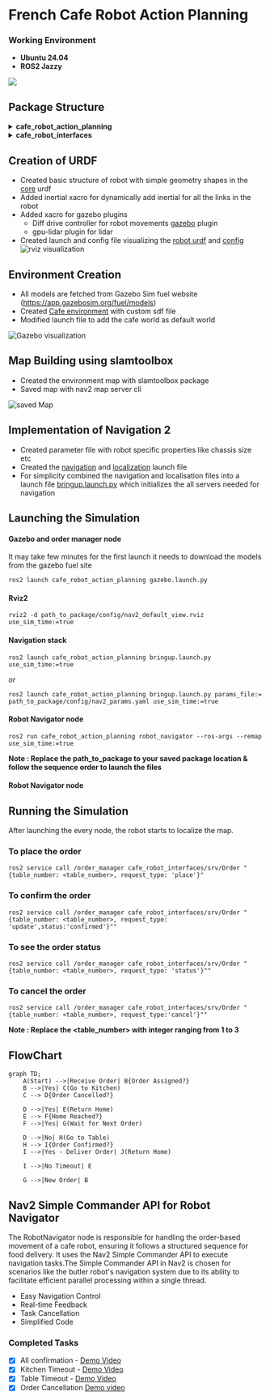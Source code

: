 # French Cafe Robot Action Planning

### Working Environment 
- **Ubuntu 24.04**
- **ROS2 Jazzy**

![](./images/thnail.png)

## Package Structure


<details>
  <summary><strong>cafe_robot_action_planning</strong></summary>

  - <details>
      <summary><strong>cafe_robot_action_planning</strong></summary>

      - [order_manager.py](./cafe_robot_action_planning/cafe_robot_action_planning/order_manager.py)  
      - [robot_navigator.py](./cafe_robot_action_planning/cafe_robot_action_planning/robot_navigator.py)  

    </details>

  - <details>
      <summary><strong>config</strong></summary>

      - [bridge_params.yaml](./cafe_robot_action_planning/config/bridge_params.yaml)  
      - [cafe_robot_config.rviz](./cafe_robot_action_planning/config/cafe_robot_config.rviz)  
      - [nav2_default_view.rviz](./cafe_robot_action_planning/config/nav2_default_view.rviz)  
      - [nav2_params.yaml](./cafe_robot_action_planning/config/nav2_params.yaml)  

    </details>

  - <details>
      <summary><strong>launch</strong></summary>

      - [bringup_launch.py](./cafe_robot_action_planning/launch/bringup_launch.py)  
      - [gazebo.launch.py](./cafe_robot_action_planning/launch/gazebo.launch.py)  
      - [localization_launch.py](./cafe_robot_action_planning/launch/localization_launch.py)  
      - [navigation_launch.py](./cafe_robot_action_planning/launch/navigation_launch.py)  
      - [rviz_launch.py](./cafe_robot_action_planning/launch/rviz_launch.py)  

    </details>

  - <details>
      <summary><strong>maps</strong></summary>

      - [cafe_robot.pgm](./cafe_robot_action_planning/maps/cafe_robot.pgm)  
      - [cafe_robot.yaml](./cafe_robot_action_planning/maps/cafe_robot.yaml)  

    </details>

  - <details>
      <summary><strong>robot_description</strong></summary>

      - [cafe_robot.urdf.xacro](./cafe_robot_action_planning/robot_description/urdf/cafe_robot.urdf.xacro)  
      - [gazebo_plugins.xacro](./cafe_robot_action_planning/robot_description/urdf/gazebo_plugins.xacro)  
      - [inertial_macros.xacro](./cafe_robot_action_planning/robot_description/urdf/inertial_macros.xacro)  

    </details>

  - <details>
      <summary><strong>worlds</strong></summary>

      - [cafe.world](./cafe_robot_action_planning/worlds/cafe.world)  
      - [empty.world](./cafe_robot_action_planning/worlds/empty.world)  

    </details>

</details>

<details>
  <summary><strong>cafe_robot_interfaces</strong></summary>

  - <details>
      <summary><strong>srv</strong></summary>

      - [Order.srv](./cafe_robot_interfaces/srv/Order.srv)  

    </details>

</details>



## Creation of URDF 

- Created basic structure of robot with simple geometry shapes in the [core](./cafe_robot_action_planning/robot_description/urdf/cafe_robot.urdf.xacro) urdf 
- Added inertial xacro for dynamically add inertial for all the links in the robot
- Added xacro for gazebo plugins 
  - Diff drive controller for robot movements [gazebo](./cafe_robot_action_planning/robot_description/urdf/) plugin 
  - gpu-lidar plugin for lidar 
- Created launch and config file visualizing the [robot urdf](./cafe_robot_action_planning/launch/rviz.launch.py) and [config](./cafe_robot_action_planning/config/cafe_robot_config.rviz)
![rviz visualization](./images/rviz.png)

## Environment Creation

- All models are fetched from Gazebo Sim fuel website (https://app.gazebosim.org/fuel/models)
- Created [Cafe environment](./cafe_robot_action_planning/worlds/cafe.world) with custom sdf file
- Modified launch file to add the cafe world as default world
  
![Gazebo visualization](./images/cafe_environment.png)

## Map Building using slamtoolbox

- Created the environment map with slamtoolbox package 
- Saved map with nav2 map server cli 

  
![saved Map](./images/mapping.png)

## Implementation of Navigation 2 
- Created parameter file with robot specific properties like chassis size etc 
- Created the [navigation](./cafe_robot_action_planning/launch/navigation_launch.py) and [localization](./cafe_robot_action_planning/launch/localization_launch.py) launch file 
- For simplicity combined the navigation and localisation files into a launch file [bringup.launch.py](./cafe_robot_action_planning/launch/bringup_launch.py) which initializes the all servers needed for navigation

## Launching the Simulation

#### Gazebo and order manager node

It may take few minutes for the first launch it needs to download the models from the gazebo fuel site

```code
ros2 launch cafe_robot_action_planning gazebo.launch.py 
```
#### Rviz2

```code
rviz2 -d path_to_package/config/nav2_default_view.rviz use_sim_time:=true
```

#### Navigation stack 
```code
ros2 launch cafe_robot_action_planning bringup.launch.py use_sim_time:=true
```
*or* 

```code 
ros2 launch cafe_robot_action_planning bringup.launch.py params_file:= path_to_package/config/nav2_params.yaml use_sim_time:=true
```

#### Robot Navigator node

```code 
ros2 run cafe_robot_action_planning robot_navigator --ros-args --remap use_sim_time:=true
```

**Note : Replace the path_to_package to your saved package location & follow the sequence order to launch the files**
#### Robot Navigator node

## Running the Simulation 

After launching the every node, the robot starts to localize the map.

### To place the order 

```code
ros2 service call /order_manager cafe_robot_interfaces/srv/Order "{table_number: <table_number>, request_type: 'place'}"
```
### To confirm the order
```code
ros2 service call /order_manager cafe_robot_interfaces/srv/Order "{table_number: <table_number>, request_type: 'update',status:'confirmed'}""
```
### To see the order status 

```code
ros2 service call /order_manager cafe_robot_interfaces/srv/Order "{table_number: <table_number>, request_type: 'status'}""
```
### To cancel the order 

```code
ros2 service call /order_manager cafe_robot_interfaces/srv/Order "{table_number: <table_number>, request_type:'cancel'}""
```
**Note : Replace the <table_number> with integer ranging from 1 to 3**
## FlowChart 
```mermaid
graph TD;
    A(Start) -->|Receive Order| B{Order Assigned?}
    B -->|Yes| C(Go to Kitchen)
    C --> D{Order Cancelled?}
    
    D -->|Yes| E(Return Home)
    E --> F{Home Reached?}
    F -->|Yes| G(Wait for Next Order)
    
    D -->|No| H(Go to Table)
    H --> I{Order Confirmed?}
    I -->|Yes - Deliver Order| J(Return Home)
    
    I -->|No Timeout| E
    
    G -->|New Order| B
```

## Nav2 Simple Commander API for Robot Navigator 

The RobotNavigator node is responsible for handling the order-based movement of a cafe robot, ensuring it follows a structured sequence for food delivery. It uses the Nav2 Simple Commander API to execute navigation tasks.The Simple Commander API in Nav2 is chosen for scenarios like the butler robot's navigation system due to its ability to facilitate efficient parallel processing within a single thread. 

- Easy Navigation Control
- Real-time Feedback
- Task Cancellation
- Simplified Code

### Completed Tasks 

- [x] All confirmation - [Demo Video](https://drive.google.com/file/d/13cnn5r5En75oTlICvUAAreVMN740Y1ZH/view?usp=sharing)
- [x] Kitchen Timeout - [Demo Video](https://drive.google.com/file/d/1gbKPs_Z_bu9vf_ctNup0lEPHf4M_PuHu/view?usp=sharing)
- [x] Table Timeout - [Demo Video](https://drive.google.com/file/d/12aKdaSzQb7H8-9MI3qh9AY9KAvmfxUVx/view?usp=sharing)
- [X] Order Cancellation [Demo video](https://drive.google.com/file/d/1kTmgUASYhLt790qmtwxGcQ2FuEPRr07K/view?usp=sharing)